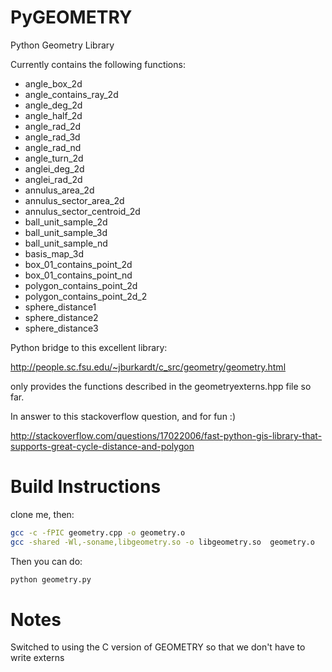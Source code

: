 PyGEOMETRY
==========

Python Geometry Library

Currently contains the following functions:

* angle_box_2d
* angle_contains_ray_2d
* angle_deg_2d
* angle_half_2d
* angle_rad_2d
* angle_rad_3d
* angle_rad_nd
* angle_turn_2d
* anglei_deg_2d
* anglei_rad_2d
* annulus_area_2d
* annulus_sector_area_2d
* annulus_sector_centroid_2d
* ball_unit_sample_2d
* ball_unit_sample_3d
* ball_unit_sample_nd
* basis_map_3d
* box_01_contains_point_2d
* box_01_contains_point_nd
* polygon_contains_point_2d
* polygon_contains_point_2d_2
* sphere_distance1
* sphere_distance2
* sphere_distance3

Python bridge to this excellent library: 

http://people.sc.fsu.edu/~jburkardt/c_src/geometry/geometry.html

only provides the functions described in the geometryexterns.hpp file so far.

In answer to this stackoverflow question, and for fun :)

http://stackoverflow.com/questions/17022006/fast-python-gis-library-that-supports-great-cycle-distance-and-polygon

Build Instructions
==================

clone me, then:

``` sh
gcc -c -fPIC geometry.cpp -o geometry.o
gcc -shared -Wl,-soname,libgeometry.so -o libgeometry.so  geometry.o
```

Then you can do: 

``` sh
python geometry.py
```


Notes
=====

Switched to using the C version of GEOMETRY so that we don't have to write externs



